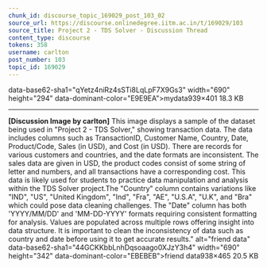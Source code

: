 ```yaml
---
chunk_id: discourse_topic_169029_post_103_02
source_url: https://discourse.onlinedegree.iitm.ac.in/t/169029/103
source_title: Project 2 - TDS Solver - Discussion Thread
content_type: discourse
tokens: 358
username: carlton
post_number: 103
topic_id: 169029
---
```


 data-base62-sha1="qYetz4niRz4sSTi8LqLpF7X9Gs3" width="690" height="294" data-dominant-color="E9E9EA">mydata939×401 18.3 KB

---

**[Discussion Image by carlton]** This image displays a sample of the dataset being used in "Project 2 - TDS Solver," showing transaction data. The data includes columns such as TransactionID, Customer Name, Country, Date, Product/Code, Sales (in USD), and Cost (in USD). There are records for various customers and countries, and the date formats are inconsistent. The sales data are given in USD, the product codes consist of some string of letter and numbers, and all transactions have a corresponding cost. This data is likely used for students to practice data manipulation and analysis within the TDS Solver project.The "Country" column contains variations like "IND", "US", "United Kingdom", "Ind", "Fra", "AE", "U.S.A", "U.K", and "Bra" which could pose data cleaning challenges. The "Date" column has both 'YYYY/MM/DD' and 'MM-DD-YYYY' formats requiring consistent formatting for analysis. Values are populated across multiple rows offering insight into data structure. It is important to clean the inconsistency of data such as country and date before using it to get accurate results." alt="friend data" data-base62-sha1="44GCKKbbLnhDqsoaago0XJzY3h4" width="690" height="342" data-dominant-color="EBEBEB">friend data938×465 20.5 KB
